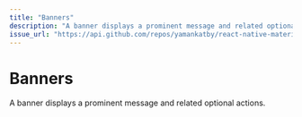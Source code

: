 ```yaml
---
title: "Banners"
description: "A banner displays a prominent message and related optional actions."
issue_url: "https://api.github.com/repos/yamankatby/react-native-material/issues/27"
---
```

    
# Banners
A banner displays a prominent message and related optional actions.
